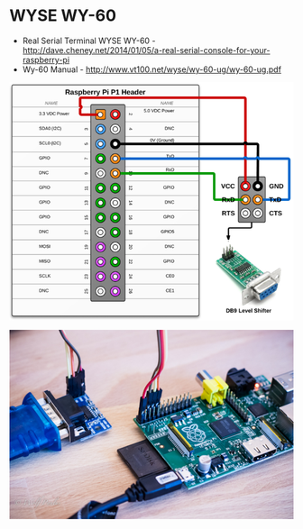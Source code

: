 # WYSE WY-60

* Real Serial Terminal WYSE WY-60 - http://dave.cheney.net/2014/01/05/a-real-serial-console-for-your-raspberry-pi
* Wy-60 Manual - http://www.vt100.net/wyse/wy-60-ug/wy-60-ug.pdf

![Pinout](13113340-21439927-thumbnail.jpg)

![Connection](pl2303.jpg)